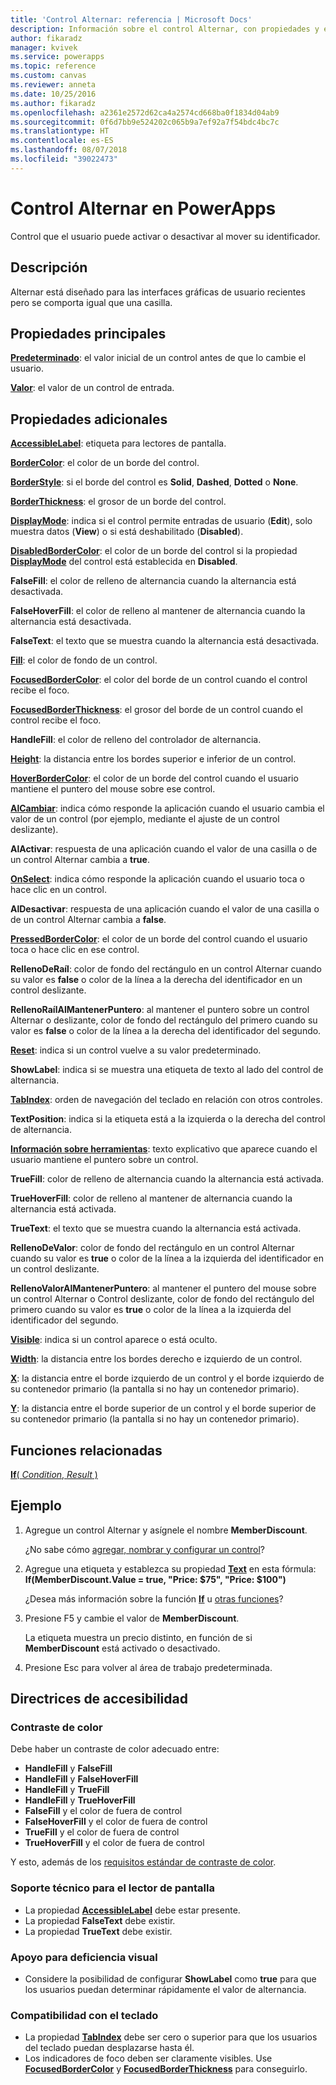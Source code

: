 ```yaml
---
title: 'Control Alternar: referencia | Microsoft Docs'
description: Información sobre el control Alternar, con propiedades y ejemplos
author: fikaradz
manager: kvivek
ms.service: powerapps
ms.topic: reference
ms.custom: canvas
ms.reviewer: anneta
ms.date: 10/25/2016
ms.author: fikaradz
ms.openlocfilehash: a2361e2572d62ca4a2574cd668ba0f1834d04ab9
ms.sourcegitcommit: 0f6d7bb9e524202c065b9a7ef92a7f54bdc4bc7c
ms.translationtype: HT
ms.contentlocale: es-ES
ms.lasthandoff: 08/07/2018
ms.locfileid: "39022473"
---
```

# <a name="toggle-control-in-powerapps"></a>Control Alternar en PowerApps
Control que el usuario puede activar o desactivar al mover su identificador.

## <a name="description"></a>Descripción
Alternar está diseñado para las interfaces gráficas de usuario recientes pero se comporta igual que una casilla.

## <a name="key-properties"></a>Propiedades principales
**[Predeterminado](properties-core.md)**: el valor inicial de un control antes de que lo cambie el usuario.

**[Valor](properties-core.md)**: el valor de un control de entrada.

## <a name="additional-properties"></a>Propiedades adicionales
**[AccessibleLabel](properties-accessibility.md)**: etiqueta para lectores de pantalla.

**[BorderColor](properties-color-border.md)**: el color de un borde del control.

**[BorderStyle](properties-color-border.md)**: si el borde del control es **Solid**, **Dashed**, **Dotted** o **None**.

**[BorderThickness](properties-color-border.md)**: el grosor de un borde del control.

**[DisplayMode](properties-core.md)**: indica si el control permite entradas de usuario (**Edit**), solo muestra datos (**View**) o si está deshabilitado (**Disabled**).

**[DisabledBorderColor](properties-color-border.md)**: el color de un borde del control si la propiedad **[DisplayMode](properties-core.md)** del control está establecida en **Disabled**.

**FalseFill**: el color de relleno de alternancia cuando la alternancia está desactivada.

**FalseHoverFill**: el color de relleno al mantener de alternancia cuando la alternancia está desactivada.

**FalseText**: el texto que se muestra cuando la alternancia está desactivada.

**[Fill](properties-color-border.md)**: el color de fondo de un control.

**[FocusedBorderColor](properties-color-border.md)**: el color del borde de un control cuando el control recibe el foco.

**[FocusedBorderThickness](properties-color-border.md)**: el grosor del borde de un control cuando el control recibe el foco.

**HandleFill**: el color de relleno del controlador de alternancia.

**[Height](properties-size-location.md)**: la distancia entre los bordes superior e inferior de un control.

**[HoverBorderColor](properties-color-border.md)**: el color de un borde del control cuando el usuario mantiene el puntero del mouse sobre ese control.

**[AlCambiar](properties-core.md)**: indica cómo responde la aplicación cuando el usuario cambia el valor de un control (por ejemplo, mediante el ajuste de un control deslizante).

**AlActivar**: respuesta de una aplicación cuando el valor de una casilla o de un control Alternar cambia a **true**.

**[OnSelect](properties-core.md)**: indica cómo responde la aplicación cuando el usuario toca o hace clic en un control.

**AlDesactivar**: respuesta de una aplicación cuando el valor de una casilla o de un control Alternar cambia a **false**.

**[PressedBorderColor](properties-color-border.md)**: el color de un borde del control cuando el usuario toca o hace clic en ese control.

**RellenoDeRaíl**: color de fondo del rectángulo en un control Alternar cuando su valor es **false** o color de la línea a la derecha del identificador en un control deslizante.

**RellenoRaílAlMantenerPuntero**: al mantener el puntero sobre un control Alternar o deslizante, color de fondo del rectángulo del primero cuando su valor es **false** o color de la línea a la derecha del identificador del segundo.

**[Reset](properties-core.md)**: indica si un control vuelve a su valor predeterminado.

**ShowLabel**: indica si se muestra una etiqueta de texto al lado del control de alternancia.

**[TabIndex](properties-accessibility.md)**: orden de navegación del teclado en relación con otros controles.

**TextPosition**: indica si la etiqueta está a la izquierda o la derecha del control de alternancia.

**[Información sobre herramientas](properties-core.md)**: texto explicativo que aparece cuando el usuario mantiene el puntero sobre un control.

**TrueFill**: color de relleno de alternancia cuando la alternancia está activada.

**TrueHoverFill**: color de relleno al mantener de alternancia cuando la alternancia está activada.

**TrueText**: el texto que se muestra cuando la alternancia está activada.

**RellenoDeValor**: color de fondo del rectángulo en un control Alternar cuando su valor es **true** o color de la línea a la izquierda del identificador en un control deslizante.

**RellenoValorAlMantenerPuntero**: al mantener el puntero del mouse sobre un control Alternar o Control deslizante, color de fondo del rectángulo del primero cuando su valor es **true** o color de la línea a la izquierda del identificador del segundo.

**[Visible](properties-core.md)**: indica si un control aparece o está oculto.

**[Width](properties-size-location.md)**: la distancia entre los bordes derecho e izquierdo de un control.

**[X](properties-size-location.md)**: la distancia entre el borde izquierdo de un control y el borde izquierdo de su contenedor primario (la pantalla si no hay un contenedor primario).

**[Y](properties-size-location.md)**: la distancia entre el borde superior de un control y el borde superior de su contenedor primario (la pantalla si no hay un contenedor primario).

## <a name="related-functions"></a>Funciones relacionadas
[**If**( *Condition*, *Result* )](../functions/function-if.md)

## <a name="example"></a>Ejemplo
1. Agregue un control Alternar y asígnele el nombre **MemberDiscount**.

    ¿No sabe cómo [agregar, nombrar y configurar un control](../add-configure-controls.md)?
2. Agregue una etiqueta y establezca su propiedad **[Text](properties-core.md)** en esta fórmula:
   <br>**If(MemberDiscount.Value = true, "Price: $75", "Price: $100")**

    ¿Desea más información sobre la función **[If](../functions/function-if.md)** u [otras funciones](../formula-reference.md)?
3. Presione F5 y cambie el valor de **MemberDiscount**.

    La etiqueta muestra un precio distinto, en función de si **MemberDiscount** está activado o desactivado.
4. Presione Esc para volver al área de trabajo predeterminada.


## <a name="accessibility-guidelines"></a>Directrices de accesibilidad
### <a name="color-contrast"></a>Contraste de color
Debe haber un contraste de color adecuado entre:
* **HandleFill** y **FalseFill**
* **HandleFill** y **FalseHoverFill**
* **HandleFill** y **TrueFill**
* **HandleFill** y **TrueHoverFill**
* **FalseFill** y el color de fuera de control
* **FalseHoverFill** y el color de fuera de control
* **TrueFill** y el color de fuera de control
* **TrueHoverFill** y el color de fuera de control

Y esto, además de los [requisitos estándar de contraste de color](../accessible-apps-color.md).

### <a name="screen-reader-support"></a>Soporte técnico para el lector de pantalla
* La propiedad **[AccessibleLabel](properties-accessibility.md)** debe estar presente.
* La propiedad **FalseText** debe existir.
* La propiedad **TrueText** debe existir.

### <a name="low-vision-support"></a>Apoyo para deficiencia visual
* Considere la posibilidad de configurar **ShowLabel** como **true** para que los usuarios puedan determinar rápidamente el valor de alternancia.

### <a name="keyboard-support"></a>Compatibilidad con el teclado
* La propiedad **[TabIndex](properties-accessibility.md)** debe ser cero o superior para que los usuarios del teclado puedan desplazarse hasta él.
* Los indicadores de foco deben ser claramente visibles. Use **[FocusedBorderColor](properties-color-border.md)** y **[FocusedBorderThickness](properties-color-border.md)** para conseguirlo.
